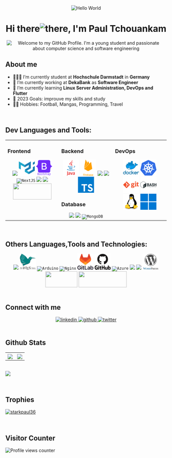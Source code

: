 <p align='center' style='margin: 16px 4px 8px;'>
    <img src="./greetings.gif" alt="Hello World" />
</p>

<h1 align="center">
    Hi there<img src='./wave.gif' height='26' alt='there'>, I'm Paul Tchouankam
</h1>

<p align='center' style='margin: 16px 4px 8px;'>
    <img src="https://readme-typing-svg.herokuapp.com?font=Fira+Code&pause=1000&color=54A6FF&center=true&vCenter=true&multiline=true&width=710&height=70&lines=Welcome+to+my+GitHub+Profile;I'm+a+young+student+and+passionate+about+computer+science"
 alt="Welcome to my GitHub Profile. I'm a young student and passionate about computer science and software engineering" />
</p>

## About me

- 👨🏿‍🎓 I’m currently student at **Hochschule Darmstadt** in **Germany**
- 🔭 I’m currently working at **DekaBank** as **Software Engineer**
- 🌱 I’m currently learning **Linux Server Administration, DevOps and Flutter**
- 👯 2023 Goals: improuve my skills and study
- 🧖‍♂️ Hobbies: Football, Mangas, Programming, Travel

<br>

## Dev Languages and Tools: 
 
<table><tr><td valign="top" width="33%">



### Frontend
<div align="center">  
<code><img height="50" src="https://cdn2.hubspot.net/hubfs/1840687/Pages/trademark/vaadin-logo.svg"></code>
<code><img height="50" src="https://raw.githubusercontent.com/devicons/devicon/master/icons/materialui/materialui-original.svg"></code>
<code><img height="50" src="https://raw.githubusercontent.com/devicons/devicon/master/icons/bootstrap/bootstrap-plain-wordmark.svg"></code>
<code><img height="50" src="https://profilinator.rishav.dev/skills-assets/nextjs.png" alt="NextJS"></code>
<code><img height="50" src="https://profilinator.rishav.dev/skills-assets/react-original-wordmark.svg"></code>
<code><img height="50" src="https://profilinator.rishav.dev/skills-assets/vuejs-original-wordmark.svg"></code>
<img height="50" src="https://upload.wikimedia.org/wikipedia/commons/1/17/Google-flutter-logo.png" width="120"/>
</div>

</td><td valign="top" width="33%">



### Backend  
<div align="center">  
<code><img height="50" src="https://raw.githubusercontent.com/devicons/devicon/master/icons/java/java-original-wordmark.svg"></code>
<code><img height="50" src="https://raw.githubusercontent.com/devicons/devicon/master/icons/firebase/firebase-plain-wordmark.svg"></code>
<code><img height="50" src="https://profilinator.rishav.dev/skills-assets/springio-icon.svg"></code>
<code><img height="50" src="https://profilinator.rishav.dev/skills-assets/nestjs.svg"></code>
<code><img height="50" src="https://raw.githubusercontent.com/github/explore/80688e429a7d4ef2fca1e82350fe8e3517d3494d/topics/typescript/typescript.png"></code>
</div>  



### Database  
<div align="center">  
<code><img height="50" src="https://profilinator.rishav.dev/skills-assets/mysql-original-wordmark.svg"></code>
<code><img height="50" src="https://profilinator.rishav.dev/skills-assets/postgresql-original-wordmark.svg"></code>
<code><img height="50" src="https://profilinator.rishav.dev/skills-assets/mongodb-original-wordmark.svg" alt="MongoDB" height="50"></code>
</div>

</td><td valign="top" width="33%">



### DevOps  
<div align="center">  
<code><img height="50" src="https://raw.githubusercontent.com/github/explore/80688e429a7d4ef2fca1e82350fe8e3517d3494d/topics/docker/docker.png"></code>
<code><img height="50" src="https://raw.githubusercontent.com/github/explore/80688e429a7d4ef2fca1e82350fe8e3517d3494d/topics/kubernetes/kubernetes.png"></code>
<code><img height="50" src="https://raw.githubusercontent.com/devicons/devicon/master/icons/git/git-plain-wordmark.svg"></code>
<code><img height="50" src="https://raw.githubusercontent.com/github/explore/80688e429a7d4ef2fca1e82350fe8e3517d3494d/topics/bash/bash.png"></code>
<code><img height="50" src="https://raw.githubusercontent.com/devicons/devicon/master/icons/linux/linux-original.svg"></code>
<code><img height="50" src="https://raw.githubusercontent.com/github/explore/80688e429a7d4ef2fca1e82350fe8e3517d3494d/topics/windows/windows.png"></code>
</div>

</td></tr></table>  

<br/> 

## Others Languages,Tools and Technologies:
<div align="center">
<code><img height="50" src="https://profilinator.rishav.dev/skills-assets/c-original.svg"></code>
<code><img height="50" src="https://raw.githubusercontent.com/github/explore/80688e429a7d4ef2fca1e82350fe8e3517d3494d/topics/latex/latex.png"></code>
<code><img height="50" src="https://profilinator.rishav.dev/skills-assets/arduino.png" alt="Arduino"></code>
<code><img height="50" src="https://profilinator.rishav.dev/skills-assets/nginx-original.svg" alt="Nginx"></code>
<code><img height="50" src="https://raw.githubusercontent.com/devicons/devicon/master/icons/gitlab/gitlab-original-wordmark.svg"></code>
<code><img height="50" src="https://raw.githubusercontent.com/devicons/devicon/master/icons/github/github-original-wordmark.svg"></code>
<code><img height="50" src="https://profilinator.rishav.dev/skills-assets/microsoft_azure-icon.svg" alt="Azure"></code>
<code><img height="50" src="https://upload.wikimedia.org/wikipedia/commons/thumb/9/9c/IntelliJ_IDEA_Icon.svg/512px-IntelliJ_IDEA_Icon.svg.png"></code>
<code><img height="50" src="https://upload.wikimedia.org/wikipedia/commons/thumb/9/9a/Visual_Studio_Code_1.35_icon.svg/512px-Visual_Studio_Code_1.35_icon.svg.png"></code>
<code><img height="50" src="https://raw.githubusercontent.com/devicons/devicon/master/icons/wordpress/wordpress-original.svg"></code>
<img height="50" src="https://upload.wikimedia.org/wikipedia/commons/3/33/Figma-logo.svg" width="100"/>
<img height="50" src="https://img.shields.io/badge/Codemagic-Blue?style=for-the-badge&logo=codemagic&logoColor=white" width="150"/>

</div>

<br>

## Connect with me  
<div align="center">
<a href="https://www.linkedin.com/in/paul-tchouankam-1b956a1bb?utm_source=share&utm_campaign=share_via&utm_content=profile&utm_medium=android_app" target="_blank">
<img src=https://img.shields.io/badge/linkedin-%231E77B5.svg?&style=for-the-badge&logo=linkedin&logoColor=white alt=linkedin style="margin-bottom: 5px;" />
</a> 
<a href="https://github.com/Starkpaul36" target="_blank">
<img src=https://img.shields.io/badge/github-%2324292e.svg?&style=for-the-badge&logo=github&logoColor=white alt=github style="margin-bottom: 5px;" />
</a>
<a href="https://twitter.com/NdongGomo" target="_blank">
<img src=https://img.shields.io/badge/twitter-%2300acee.svg?&style=for-the-badge&logo=twitter&logoColor=white alt=twitter style="margin-bottom: 5px;" />
</a>
</div>  

<br> 

## Github Stats 
<table><tr><td valign="top" width="50%">

<img src="https://github-readme-stats.vercel.app/api?username=starkpaul36&show_icons=true&include_all_commits=true&theme=synthwave&hide_border=true" align="center" style="width: 100%" />

</td><td valign="top" width="50%">

<img src="https://github-readme-stats.vercel.app/api/top-langs/?username=starkpaul36&layout=compact&theme=buefy&hide_border=true" align="center" style="width: 100%" />

</td></tr></table>  

<br/>  

<a>
  <img align="center" src="https://github-readme-streak-stats.herokuapp.com/?user=starkpaul36&theme=synthwave" />
</a>

</p >
  

<br/> 

## Trophies

<p align="left"> <a href="https://github.com/ryo-ma/github-profile-trophy"><img src="https://github-profile-trophy.vercel.app/?username=Starkpaul36" alt="starkpaul36" /></a> </p>

  

<br/> 

## Visitor Counter  
![Profile views counter](https://komarev.com/ghpvc/?username=Starkpaul36&&style=flat-square)  
  

  

<br/>  

<div align="left"></div>
<br />
